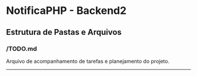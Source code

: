 # NotificaPHP - Backend2

## Estrutura de Pastas e Arquivos

### /TODO.md
Arquivo de acompanhamento de tarefas e planejamento do projeto.

---
